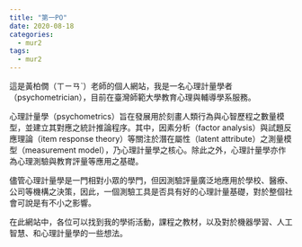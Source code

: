 ```yaml
---
title: "第一PO"
date: 2020-08-18
categories:
  - mur2
tags:
  - mur2
---
```


這是黃柏僩（ㄒㄧㄢˋ）老師的個人網站，我是一名心理計量學者（psychometrician），目前在臺灣師範大學教育心理與輔導學系服務。

心理計量學（psychometrics）旨在發展用於刻畫人類行為與心智歷程之數量模型，並建立其對應之統計推論程序。其中，因素分析（factor analysis）與試題反應理論（item response theory）等關注於潛在屬性（latent attribute）之測量模型（measurement model），乃心理計量學之核心。除此之外，心理計量學亦作為心理測驗與教育評量等應用之基礎。

儘管心理計量學是一門相對小眾的學門，但因測驗評量廣泛地應用於學校、醫療、公司等機構之決策，因此，一個測驗工具是否具有好的心理計量基礎，對於整個社會可說是有不小之影響。

在此網站中，各位可以找到我的學術活動，課程之教材，以及對於機器學習、人工智慧、和心理計量學的一些想法。